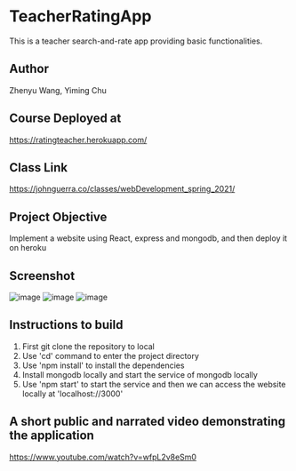 # TeacherRatingApp

This is a teacher search-and-rate app providing basic functionalities.

## Author

Zhenyu Wang, Yiming Chu

## Course Deployed at

https://ratingteacher.herokuapp.com/

## Class Link

https://johnguerra.co/classes/webDevelopment_spring_2021/

## Project Objective

Implement a website using React, express and mongodb, and then deploy it on heroku

## Screenshot

![image](https://github.com/yimingdeveloper/WebStorageApp/blob/main/public/assets/screenshot1.jpg)
![image](https://github.com/yimingdeveloper/WebStorageApp/blob/main/public/assets/screenshot2.png)
![image](https://github.com/yimingdeveloper/WebStorageApp/blob/main/public/assets/screenshot3.png)

## Instructions to build

1. First git clone the repository to local
2. Use 'cd' command to enter the project directory
3. Use 'npm install' to install the dependencies
4. Install mongodb locally and start the service of mongodb locally
5. Use 'npm start' to start the service and then we can access the website locally at 'localhost://3000'

## A short public and narrated video demonstrating the application

https://www.youtube.com/watch?v=wfpL2v8eSm0
